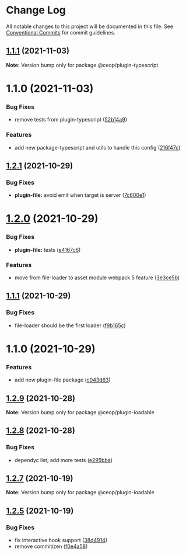 # Change Log

All notable changes to this project will be documented in this file.
See [Conventional Commits](https://conventionalcommits.org) for commit guidelines.

## [1.1.1](https://github.com/ceopaludetto/ceop/compare/@ceop/plugin-typescript@1.1.0...@ceop/plugin-typescript@1.1.1) (2021-11-03)

**Note:** Version bump only for package @ceop/plugin-typescript





# 1.1.0 (2021-11-03)


### Bug Fixes

* remove tests from plugin-typescript ([52b14a9](https://github.com/ceopaludetto/ceop/commit/52b14a916b63ff29dda59d5b20b3fbdaa4841465))


### Features

* add new package-typescript and utils to handle this config ([216f47c](https://github.com/ceopaludetto/ceop/commit/216f47c8380d874c485b70aa4b3df25e54c30eed))





## [1.2.1](https://github.com/ceopaludetto/ceop/compare/@ceop/plugin-file@1.2.0...@ceop/plugin-file@1.2.1) (2021-10-29)


### Bug Fixes

* **plugin-file:** avoid emit when target is server ([7c600e1](https://github.com/ceopaludetto/ceop/commit/7c600e1b4ea3028746c5095e059d6cb32df0a40e))





# [1.2.0](https://github.com/ceopaludetto/ceop/compare/@ceop/plugin-file@1.1.1...@ceop/plugin-file@1.2.0) (2021-10-29)


### Bug Fixes

* **plugin-file:** tests ([e4167c6](https://github.com/ceopaludetto/ceop/commit/e4167c6b9e90df3cf327953a1dd0704f2ef77a02))


### Features

* move from file-loader to asset module webpack 5 feature ([3e3ce5b](https://github.com/ceopaludetto/ceop/commit/3e3ce5b00cec8211acb0bfebb66353d8551d2548))





## [1.1.1](https://github.com/ceopaludetto/ceop/compare/@ceop/plugin-file@1.1.0...@ceop/plugin-file@1.1.1) (2021-10-29)


### Bug Fixes

* file-loader should be the first loader ([f9b165c](https://github.com/ceopaludetto/ceop/commit/f9b165c40cc90ca34ea0491f015ef232adf327fc))





# 1.1.0 (2021-10-29)


### Features

* add new plugin-file package ([c043d63](https://github.com/ceopaludetto/ceop/commit/c043d63288c4627d7270b6562e0d1e747860c491))





## [1.2.9](https://github.com/ceopaludetto/ceop/compare/@ceop/plugin-loadable@1.2.8...@ceop/plugin-loadable@1.2.9) (2021-10-28)

**Note:** Version bump only for package @ceop/plugin-loadable





## [1.2.8](https://github.com/ceopaludetto/ceop/compare/@ceop/plugin-loadable@1.2.7...@ceop/plugin-loadable@1.2.8) (2021-10-28)


### Bug Fixes

* dependyc list, add more tests ([e295bba](https://github.com/ceopaludetto/ceop/commit/e295bba525232f8dbe59da55865c44c84852214c))





## [1.2.7](https://github.com/ceopaludetto/ceop/compare/@ceop/plugin-loadable@1.2.6...@ceop/plugin-loadable@1.2.7) (2021-10-19)

**Note:** Version bump only for package @ceop/plugin-loadable





## [1.2.5](https://github.com/ceopaludetto/ceop/compare/@ceop/plugin-loadable@1.2.1...@ceop/plugin-loadable@1.2.5) (2021-10-19)


### Bug Fixes

* fix interactive hook support ([38d4914](https://github.com/ceopaludetto/ceop/commit/38d49147bb1ce63f817a838ed86b11a0440f0f01))
* remove commitizen ([f0e4a58](https://github.com/ceopaludetto/ceop/commit/f0e4a58a8d41fab9fdccab54974c6d9f6eab3f73))
